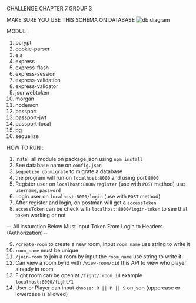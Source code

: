 CHALLENGE CHAPTER 7 GROUP 3

MAKE SURE YOU USE THIS SCHEMA ON DATABASE
![db diagram](https://user-images.githubusercontent.com/99533724/173175455-fefb5fdc-6ee6-4a3a-b952-90c253330aa2.PNG)

MODUL :
1. bcrypt
2. cookie-parser
3. ejs
4. express
5. express-flash
6. express-session
7. express-validation
8. express-validator
9. jsonwebtoken
10. morgan
11. nodemon
12. passport
13. passport-jwt
14. passport-local
15. pg
16. sequelize

HOW TO RUN :
1. Install all module on package.json using `npm install`
2. See database name on `config.json`
3. `sequelize db:migrate` to migrate a database
4. the program will run on `localhost:8000` and using port `8000`
5. Register user on `localhost:8000/register` (use with `POST` method) use `username`, `password`
6. Login user on `localhost:8000/login` (use with `POST` method)
7. After register and login, on postman will get a `accessToken`
8. `accessToken` can be check with `localhost:8000/login-token` to see that token working or not

-- All insturction Below Must Input Token From Login to Headers (Authorization)--

9. `/create-room` to create a new room, input `room_name` use string to write it
10. `room_name` must be unique
11. `/join-room` to join a room by input the `room_name` use string to write it
12. Can view a room by id with `/view-room/:id` this API to view who player already in room
13. Fight room can be open at `/fight/:room_id` example `localhost:8000/fight/1`
14. User or Player can input `choose: R || P || S` on json (uppercase or lowercase is allowed)